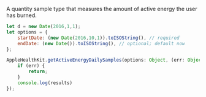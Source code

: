 A quantity sample type that measures the amount of active energy the user has burned.

```javascript
let d = new Date(2016,1,1);
let options = {
    startDate: (new Date(2016,10,1)).toISOString(), // required
    endDate: (new Date()).toISOString(), // optional; default now
};
```

```javascript
AppleHealthKit.getActiveEnergyDailySamples(options: Object, (err: Object, results: Object) => {
    if (err) {
        return;
    }
    console.log(results)
});
```